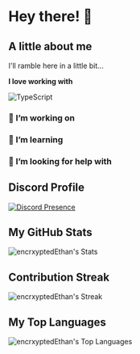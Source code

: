 # Hey there! 👋

## A little about me
I'll ramble here in a little bit...

**I love working with**

<div display="flex">
  <img src="https://img.shields.io/badge/typescript-%23007ACC.svg?style=for-the-badge&logo=typescript&logoColor=white" alt="TypeScript"/>
</div>

### 🔭 I’m working on

### 🌱 I’m learning

### 🤔 I’m looking for help with


## Discord Profile
[![Discord Presence](https://lanyard.cnrad.dev/api/1024822280599117824?hideProfile=false&hideClan=true)](https://discord.com/users/1024822280599117824)

## My GitHub Stats
![encrxyptedEthan's Stats](https://github-readme-stats.vercel.app/api?username=encrxyptedEthan&theme=midnight-purple&show_icons=true&hide_border=true&count_private=true)

## Contribution Streak
![encrxyptedEthan's Streak](https://github-readme-streak-stats.herokuapp.com/?user=encrxyptedEthan&theme=midnight-purple&hide_border=true)

## My Top Languages
![encrxyptedEthan's Top Languages](https://github-readme-stats.vercel.app/api/top-langs/?username=encrxyptedEthan&theme=midnight-purple&show_icons=true&hide_border=true&layout=compact)
